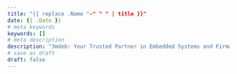 ```yaml
---
title: "{{ replace .Name "-" " " | title }}"
date: {{ .Date }}
# meta keywords
keywords: []
# meta description
description: "3mdeb: Your Trusted Partner in Embedded Systems and Firmware Security. Enhance your product's reliability and security with our expert consulting services, firmware development, and hardware design solutions. We specialize in open-source firmware, secure boot, and IoT security. Contact us for tailored solutions to meet your embedded system needs."
# save as draft
draft: false
---
```

